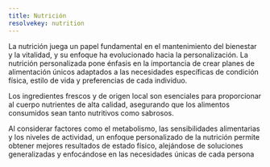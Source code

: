```yaml
---
title: Nutrición
resolvekey: nutrition
---
```


La nutrición juega un papel fundamental en el mantenimiento del bienestar y la vitalidad, y su enfoque ha evolucionado hacia la personalización. La nutrición personalizada pone énfasis en la importancia de crear planes de alimentación únicos adaptados a las necesidades específicas de condición física, estilo de vida y preferencias de cada individuo.

Los ingredientes frescos y de origen local son esenciales para proporcionar al cuerpo nutrientes de alta calidad, asegurando que los alimentos consumidos sean tanto nutritivos como sabrosos.

Al considerar factores como el metabolismo, las sensibilidades alimentarias y los niveles de actividad, un enfoque personalizado de la nutrición permite obtener mejores resultados de estado físico, alejándose de soluciones generalizadas y enfocándose en las necesidades únicas de cada persona

